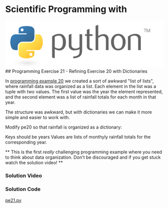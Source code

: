 # Scientific Programming with 
<img src="../../imgs/python.png"/>
## Programming Exercise 21 - Refining Exercise 20 with Dictionaries

In [programming example 20](../pe20) we created a sort of awkward "list of lists", where rainfall data was organized as a list.  Each element in the list was a tuple with two values.  The first value was the year the element represented, and the second element was a list of rainfall totals for each month in that year.

The structure was awkward, but with dictionaries we can make it more simple and easier to work with.

Modify pe20 so that rainfall is organized as a dictionary:

Keys should be years
Values are lists of monthyly rainfall totals for the corresponding year.


** This is the first *really* challenging programming example where you need to think about data organization.  Don't be discouraged and if you get stuck watch the solution video! **

### Solution Video

### Solution Code
[pe21.py](pe21.py)



